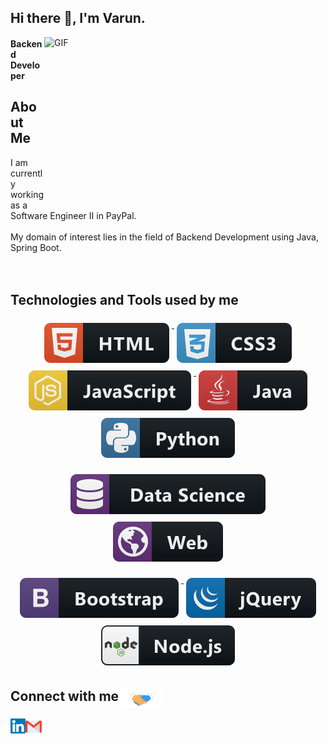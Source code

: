 ## Hi there 👋, I'm Varun. 

<img align="right" height="270px" width="450px" alt="GIF" src="https://miro.medium.com/max/1360/0*gqO3slLmGb4mUeje.gif" />

<h4>Backend Developer</h4>

## About Me

I am currently working as a Software Engineer II in PayPal.
<br>
<br>
My domain of interest lies in the field of Backend Development using Java, Spring Boot.
<br><br><br>

## Technologies and Tools used by me

<p align="center">
  <a href="#">
    <img src="https://github.com/VarunV991/VarunV991/blob/master/Assets/dev/languages/html.svg" alt="html" style="vertical-align:top; margin:6px 4px">
  </a> 
 <a href="#">
    <img src="https://github.com/VarunV991/VarunV991/blob/master/Assets/dev/languages/css3.svg" alt="css3" style="vertical-align:top; margin:6px 4px">
  </a> 
 <a href="#">
    <img src="https://github.com/VarunV991/VarunV991/blob/master/Assets/dev/languages/js.svg" alt="js" style="vertical-align:top; margin:6px 4px">
  </a> 
  <a href="#">
    <img src="https://github.com/VarunV991/VarunV991/blob/master/Assets/dev/languages/java.svg" alt="java" style="vertical-align:top; margin:6px 4px">
  </a>  
  <a href="#">
    <img src="https://github.com/VarunV991/VarunV991/blob/master/Assets/dev/languages/python.svg" alt="python" style="vertical-align:top; margin:6px 4px">
  </a> 
</p>

<p align="center">
  <a href="#">
    <img src="https://github.com/VarunV991/VarunV991/blob/master/Assets/dev/misc/datascience.svg" alt="datascience" style="vertical-align:top; margin:6px 4px">
  </a> 
  <a href="#">
    <img src="https://github.com/VarunV991/VarunV991/blob/master/Assets/dev/misc/web.svg" alt="web" style="vertical-align:top; margin:6px 4px">
  </a> 
</p>
<p align="center">
  <a href="#">
    <img src="https://github.com/VarunV991/VarunV991/blob/master/Assets/dev/frameworks/bootstrap.svg" alt="bootstrap" style="vertical-align:top; margin:6px 4px">
  </a> 
  <a href="#">
    <img src="https://github.com/VarunV991/VarunV991/blob/master/Assets/dev/frameworks/jquery.svg" alt="jquery" style="vertical-align:top; margin:6px 4px">
  </a> 
  <a href="#">
    <img src="https://github.com/VarunV991/VarunV991/blob/master/Assets/dev/frameworks/nodejs.svg" alt="nodejs" style="vertical-align:top; margin:6px 4px">
  </a> 
</p>

<h2>Connect with me<img align="center" src="https://github.com/VarunV991/VarunV991/blob/master/Assets/Handshake.gif" height="33px" /></h2> 
<div align='center'> 
  <a href="https://www.linkedin.com/in/varun-velusamy/">
    <img align="left" alt="Varun | Linkedin" width="24px" src="https://github.com/VarunV991/VarunV991/blob/master/Assets/Linkedin.svg" />
  </a>
  <a href="mailto:varunmumbai99@gmail.com">
    <img align="left" alt="Varun | Gmail" width="26px" src="https://github.com/VarunV991/VarunV991/blob/master/Assets/Gmail.svg" />
  </a>
<br>
</div>
